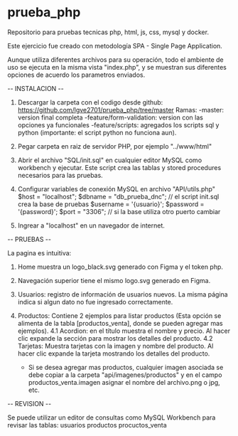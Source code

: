 # prueba_php
Repositorio para pruebas tecnicas php, html, js, css, mysql y docker.

Este ejercicio fue creado con metodología SPA - Single Page Application. 

Aunque utiliza diferentes archivos para su operación, 
todo el ambiente de uso se ejecuta en la misma vista "index.php", 
y se muestran sus diferentes opciones de acuerdo los parametros enviados.


-- INSTALACION --

1. Descargar la carpeta con el codigo desde github: https://github.com/lgve2701/prueba_php/tree/master 
	Ramas: 
	-master: version final completa
	-feature/form-validation: version con las opciones ya funcionales 
	-feature/scripts: agregados los scripts sql y python (importante: el script python no funciona aun).

2. Pegar carpeta en raiz de servidor PHP, por ejemplo "../www/html"

3. Abrir el archivo "SQL/init.sql" en cualquier editor MySQL como workbench y ejecutar.
	Este script crea las tablas y stored procedures necesarios para las pruebas.

4. Configurar variables de conexión MySQL en archivo "API/utils.php"
		$host = "localhost";
		$dbname = "db_prueba_dnc"; // el script init.sql crea la base de pruebas
		$username = '{usuario}';
		$password = '{password}';
        $port = "3306"; // si la base utiliza otro puerto cambiar

5. Ingrear a "localhost" en un navegador de internet.


-- PRUEBAS --

La pagina es intuitiva:

1. Home muestra un logo_black.svg generado con Figma y el token php.

2. Navegación superior tiene el mismo logo.svg generado en Figma.

3. Usuarios: registro de información de usuarios nuevos. La misma página indica si algun dato no fue ingresado correctamente.

4. Productos: Contiene 2 ejemplos para listar productos (Esta opción se alimenta de la tabla [productos_venta], donde se pueden agregar mas ejemplos).
	4.1 Acordion: en el título muestra el nombre y precio. Al hacer clic expande la sección para mostrar los detalles del producto.
	4.2 Tarjetas: Muestra tarjetas con la imagen y nombre del producto. Al hacer clic expande la tarjeta mostrando los detalles del producto.
	
	- Si se desea agregar mas productos, cualquier imagen asociada se debe copiar a la carpeta "api/imagenes/productos" y en el campo productos_venta.imagen asignar el nombre del archivo.png o jpg, etc.
	


-- REVISION --

Se puede utilizar un editor de consultas como MySQL Workbench para revisar las tablas:
	usuarios
	productos
	procuctos_venta

